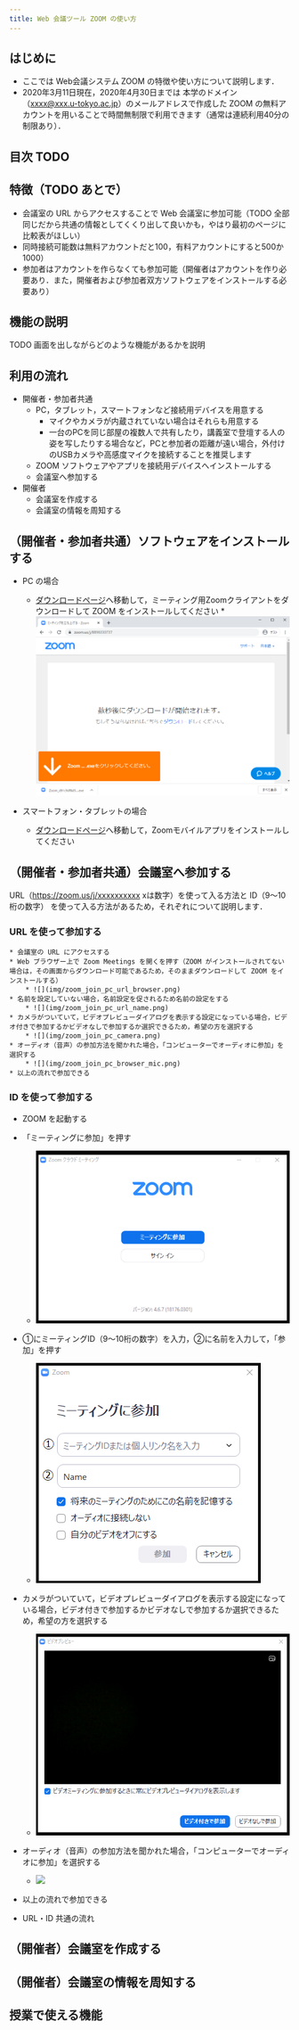```yaml
---
title: Web 会議ツール ZOOM の使い方
---
```


## はじめに

* ここでは Web会議システム ZOOM の特徴や使い方について説明します．
* 2020年3月11日現在，2020年4月30日までは 本学のドメイン（xxxx@xxx.u-tokyo.ac.jp）のメールアドレスで作成した ZOOM の無料アカウントを用いることで時間無制限で利用できます（通常は連続利用40分の制限あり）．

## 目次 TODO


## 特徴（TODO あとで）
* 会議室の URL からアクセスすることで Web 会議室に参加可能（TODO 全部同じだから共通の情報としてくくり出して良いかも，やはり最初のページに比較表がほしい）
* 同時接続可能数は無料アカウントだと100，有料アカウントにすると500か1000）
* 参加者はアカウントを作らなくても参加可能（開催者はアカウントを作り必要あり．また，開催者および参加者双方ソフトウェアをインストールする必要あり）


## 機能の説明
TODO 画面を出しながらどのような機能があるかを説明

## 利用の流れ
* 開催者・参加者共通
  * PC，タブレット，スマートフォンなど接続用デバイスを用意する
    * マイクやカメラが内蔵されていない場合はそれらも用意する
    * 一台のPCを同じ部屋の複数人で共有したり，講義室で登壇する人の姿を写したりする場合など，PCと参加者の距離が遠い場合，外付けのUSBカメラや高感度マイクを接続することを推奨します
  * ZOOM ソフトウェアやアプリを接続用デバイスへインストールする
  * 会議室へ参加する
* 開催者
  * 会議室を作成する
  * 会議室の情報を周知する

## （開催者・参加者共通）ソフトウェアをインストールする

* PC の場合
  * <a href="https://zoom.us/download" target="_blank">ダウンロードページ</a>へ移動して，ミーティング用Zoomクライアントをダウンロードして ZOOM をインストールしてください
  *![](img/zoom_install_pc_with_url.png) 
	
* スマートフォン・タブレットの場合
  * <a href="https://zoom.us/download#mobile_app" target="_blank">ダウンロードページ</a>へ移動して，Zoomモバイルアプリをインストールしてください

## （開催者・参加者共通）会議室へ参加する

URL（https://zoom.us/j/xxxxxxxxxx xは数字）を使って入る方法と ID（9～10桁の数字） を使って入る方法があるため，それぞれについて説明します．

### URL を使って参加する
	* 会議室の URL にアクセスする
	* Web ブラウザー上で Zoom Meetings を開くを押す（ZOOM がインストールされてない場合は，その画面からダウンロード可能であるため，そのままダウンロードして ZOOM をインストールする）
		* ![](img/zoom_join_pc_url_browser.png)
	* 名前を設定していない場合，名前設定を促されるため名前の設定をする
		* ![](img/zoom_join_pc_url_name.png)
	* カメラがついていて，ビデオプレビューダイアログを表示する設定になっている場合，ビデオ付きで参加するかビデオなしで参加するか選択できるため，希望の方を選択する
		* ![](img/zoom_join_pc_camera.png)
	* オーディオ（音声）の参加方法を聞かれた場合，「コンピューターでオーディオに参加」を選択する
		* ![](img/zoom_join_pc_browser_mic.png)
	* 以上の流れで参加できる

### ID を使って参加する
  * ZOOM を起動する
  * 「ミーティングに参加」を押す
    * ![](img/zoom_join_pc_id_top.png)
  * ①にミーティングID（9～10桁の数字）を入力，②に名前を入力して，「参加」を押す
    * ![](img/zoom_join_pc_id_join_add.png)
  * カメラがついていて，ビデオプレビューダイアログを表示する設定になっている場合，ビデオ付きで参加するかビデオなしで参加するか選択できるため，希望の方を選択する
    * ![](img/zoom_join_pc_camera.png)
  * オーディオ（音声）の参加方法を聞かれた場合，「コンピューターでオーディオに参加」を選択する
    * ![](img/zoom_join_pc_browser_mic.png)
  * 以上の流れで参加できる

* URL・ID 共通の流れ


## （開催者）会議室を作成する


## （開催者）会議室の情報を周知する


## 授業で使える機能



